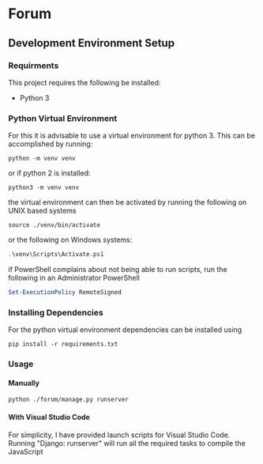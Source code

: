 # Forum

## Development Environment Setup

### Requirments

This project requires the following be installed:
  * Python 3

### Python Virtual Environment

For this it is advisable to use a virtual environment for python 3. This can be accomplished by running:

```shell
python -m venv venv
```
or if python 2 is installed:

```shell
python3 -m venv venv
```

the virtual environment can then be activated by running the following on UNIX based systems

```shell
source ./venv/bin/activate
```

or the following on Windows systems:

```powershell
.\venv\Scripts\Activate.ps1
```

if PowerShell complains about not being able to run scripts, run the following in an Administrator PowerShell

```powershell
Set-ExecutionPolicy RemoteSigned
```

### Installing Dependencies

For the python virtual environment dependencies can be installed using

```shell
pip install -r requirements.txt
```

### Usage

#### Manually

```shell
python ./forum/manage.py runserver
```

#### With Visual Studio Code

For simplicity, I have provided launch scripts for Visual Studio Code. Running "Django: runserver" will run all the required tasks to compile the JavaScript
